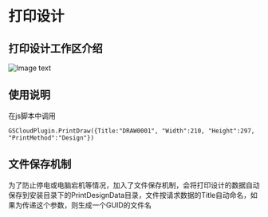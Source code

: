 # 打印设计
## 打印设计工作区介绍
![Image text](https://raw.githubusercontent.com/gscloudplugin/gscloudplugin/master/images/%E6%89%93%E5%8D%B0%E8%AE%BE%E8%AE%A1%E5%B7%A5%E4%BD%9C%E5%8C%BA%E4%BB%8B%E7%BB%8D.jpg)

## 使用说明
在js脚本中调用
```
GSCloudPlugin.PrintDraw({Title:"DRAW0001", "Width":210, "Height":297, "PrintMethod":"Design"})
```

## 文件保存机制
为了防止停电或电脑宕机等情况，加入了文件保存机制，会将打印设计的数据自动保存到安装目录下的PrintDesignData目录，文件按请求数据的Title自动命名，如果为传递这个参数，则生成一个GUID的文件名


